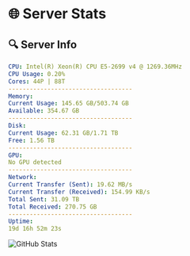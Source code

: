 # 🌐 Server Stats
## 🔍 Server Info
```yaml
CPU: Intel(R) Xeon(R) CPU E5-2699 v4 @ 1269.36MHz
CPU Usage: 0.20%
Cores: 44P | 88T
-----------------------------------
Memory:
Current Usage: 145.65 GB/503.74 GB
Available: 354.67 GB
-----------------------------------
Disk:
Current Usage: 62.31 GB/1.71 TB
Free: 1.56 TB
-----------------------------------
GPU:
No GPU detected
-----------------------------------
Network:
Current Transfer (Sent): 19.62 MB/s
Current Transfer (Received): 154.99 KB/s
Total Sent: 31.09 TB
Total Received: 270.75 GB
-----------------------------------
Uptime:
19d 16h 52m 23s
```
![GitHub Stats](https://img.shields.io/badge/Updated-2025-03-27_14:15:12-blue)